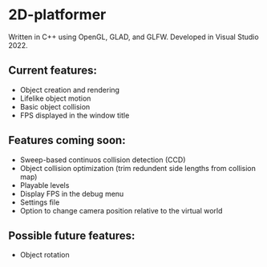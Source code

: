 # 2D-platformer
Written in C++ using OpenGL, GLAD, and GLFW. Developed in Visual Studio 2022.
## Current features:
 - Object creation and rendering
 - Lifelike object motion
 - Basic object collision
 - FPS displayed in the window title
## Features coming soon:
 - Sweep-based continuos collision detection (CCD)
 - Object collision optimization (trim redundent side lengths from collision map)
 - Playable levels
 - Display FPS in the debug menu
 - Settings file
 - Option to change camera position relative to the virtual world
## Possible future features:
 - Object rotation
